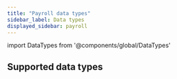 ```yaml
---
title: "Payroll data types"
sidebar_label: Data types
displayed_sidebar: payroll
---
```


import DataTypes from '@components/global/DataTypes'

## Supported data types

<DataTypes product="payroll" urlPrefix="/sync-for-payroll-api#"/>

<br/>